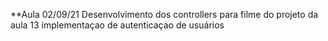 **Aula 02/09/21
Desenvolvimento dos controllers para filme do projeto da aula 13
implementaçao de autenticaçao de usuários